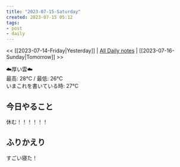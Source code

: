 ```yaml
---
title: "2023-07-15-Saturday"
created: 2023-07-15 05:12
tags:
- post
- daily
---
```


<< [[2023-07-14-Friday|Yesterday]] | [All Daily notes](/tags/daily) | [[2023-07-16-Sunday|Tomorrow]] >>

☁️厚い雲☁️  
最高: 28℃ / 最低: 26℃  
いまこれを書いている時: 27℃

## 今日やること

休む！！！！！！

## ふりかえり

すごい寝た！